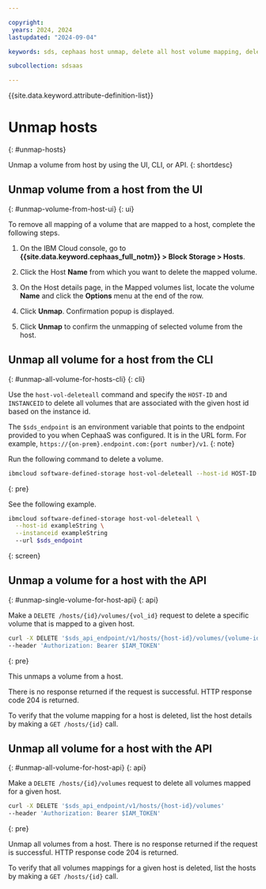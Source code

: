 ```yaml
---

copyright:
 years: 2024, 2024
lastupdated: "2024-09-04"

keywords: sds, cephaas host unmap, delete all host volume mapping, delete volume mapping for a host,

subcollection: sdsaas

---
```


{{site.data.keyword.attribute-definition-list}}

# Unmap hosts
{: #unmap-hosts}

Unmap a volume from host by using the UI, CLI, or API.
{: shortdesc}


## Unmap volume from a host from the UI
{: #unmap-volume-from-host-ui}
{: ui}

To remove all mapping of a volume that are mapped to a host, complete the following steps.

1. On the IBM Cloud console, go to **{{site.data.keyword.cephaas_full_notm}} > Block Storage > Hosts**.

2. Click the Host **Name** from which you want to delete the mapped volume.

3. On the Host details page, in the Mapped volumes list, locate the volume **Name** and click the **Options** menu at the end of the row.

4. Click **Unmap**. Confirmation popup is displayed.

5. Click **Unmap** to confirm the unmapping of selected volume from the host.



## Unmap all volume for a host from the CLI
{: #unmap-all-volume-for-hosts-cli}
{: cli}

Use the `host-vol-deleteall` command and specify the `HOST-ID` and `INSTANCEID` to delete all volumes that are associated with the given host id based on the instance id.

The `$sds_endpoint` is an environment variable that points to the endpoint provided to you when CephaaS was configured. It is in the URL form. For example, `https://{on-prem}.endpoint.com:{port number}/v1`.
{: note}

Run the following command to delete a volume.

```sh
ibmcloud software-defined-storage host-vol-deleteall --host-id HOST-ID --instanceid INSTANCEID --url string
```
{: pre}

See the following example.

```bash
ibmcloud software-defined-storage host-vol-deleteall \
  --host-id exampleString \
  --instanceid exampleString
  --url $sds_endpoint
```
{: screen}



## Unmap a volume for a host with the API
{: #unmap-single-volume-for-host-api}
{: api}

Make a `DELETE /hosts/{id}/volumes/{vol_id}` request to delete a specific volume that is mapped to a given host.

```sh
curl -X DELETE '$sds_api_endpoint/v1/hosts/{host-id}/volumes/{volume-id}'
--header 'Authorization: Bearer $IAM_TOKEN'
```
{: pre}

This unmaps a volume from a host.

There is no response returned if the request is successful. HTTP response code 204 is returned.


To verify that the volume mapping for a host is deleted, list the host details by making a `GET /hosts/{id}` call.



## Unmap all volume for a host with the API
{: #unmap-all-volume-for-host-api}
{: api}

Make a `DELETE /hosts/{id}/volumes` request to delete all volumes mapped for a given host.

```sh
curl -X DELETE '$sds_api_endpoint/v1/hosts/{host-id}/volumes'
--header 'Authorization: Bearer $IAM_TOKEN'
```
{: pre}

Unmap all volumes from a host.
There is no response returned if the request is successful. HTTP response code 204 is returned.


To verify that all volumes mappings for a given host is deleted, list the hosts by making a `GET /hosts/{id}` call.
